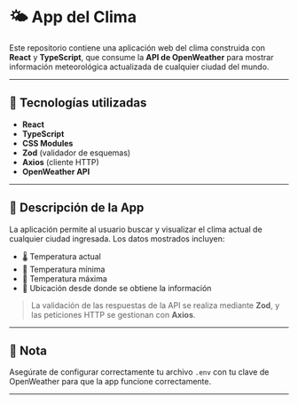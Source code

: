 # 🌤️ App del Clima

Este repositorio contiene una aplicación web del clima construida con **React** y **TypeScript**, que consume la **API de OpenWeather** para mostrar información meteorológica actualizada de cualquier ciudad del mundo.

---

## 🚀 Tecnologías utilizadas

- **React**
- **TypeScript**
- **CSS Modules**
- **Zod** (validador de esquemas)
- **Axios** (cliente HTTP)
- **OpenWeather API**

---

## 📖 Descripción de la App

La aplicación permite al usuario buscar y visualizar el clima actual de cualquier ciudad ingresada. Los datos mostrados incluyen:

- 🌡️ Temperatura actual  
- 🔻 Temperatura mínima  
- 🔺 Temperatura máxima  
- 📍 Ubicación desde donde se obtiene la información  

> La validación de las respuestas de la API se realiza mediante **Zod**, y las peticiones HTTP se gestionan con **Axios**.

---

## 📌 Nota
Asegúrate de configurar correctamente tu archivo `.env` con tu clave de OpenWeather para que la app funcione correctamente.

---